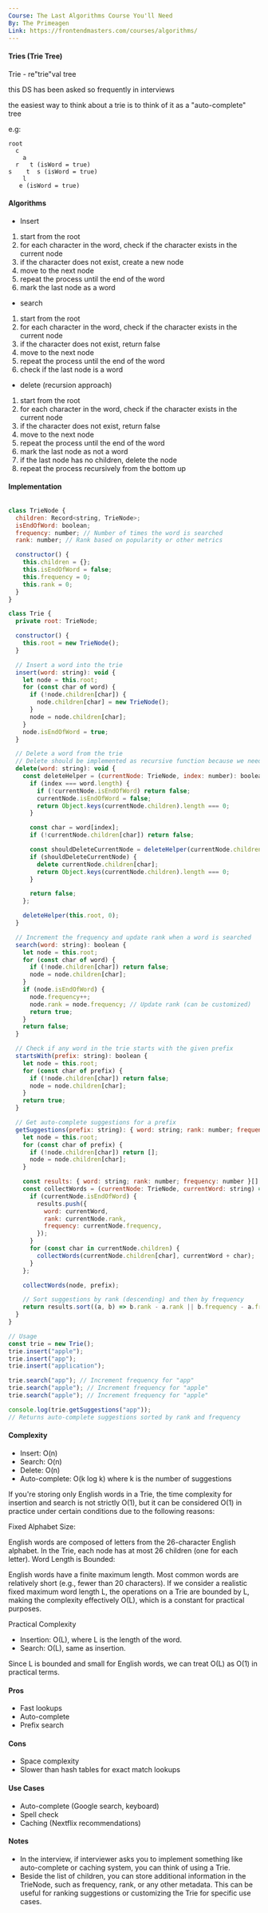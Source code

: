 ```yaml
---
Course: The Last Algorithms Course You'll Need
By: The Primeagen
Link: https://frontendmasters.com/courses/algorithms/
---
```


#### Tries (Trie Tree)

Trie - re"trie"val tree

this DS has been asked so frequently in interviews

the easiest way to think about a trie is to think of it as a "auto-complete" tree

e.g:

```
root
  c
    a
  r   t (isWord = true)
s    t  s (isWord = true)
    l
   e (isWord = true)
```

#### Algorithms

- Insert

1. start from the root
2. for each character in the word, check if the character exists in the current node
3. if the character does not exist, create a new node
4. move to the next node
5. repeat the process until the end of the word
6. mark the last node as a word

- search

1. start from the root
2. for each character in the word, check if the character exists in the current node
3. if the character does not exist, return false
4. move to the next node
5. repeat the process until the end of the word
6. check if the last node is a word

- delete (recursion approach)

1. start from the root
2. for each character in the word, check if the character exists in the current node
3. if the character does not exist, return false
4. move to the next node
5. repeat the process until the end of the word
6. mark the last node as not a word
7. if the last node has no children, delete the node
8. repeat the process recursively from the bottom up

#### Implementation

```js

class TrieNode {
  children: Record<string, TrieNode>;
  isEndOfWord: boolean;
  frequency: number; // Number of times the word is searched
  rank: number; // Rank based on popularity or other metrics

  constructor() {
    this.children = {};
    this.isEndOfWord = false;
    this.frequency = 0;
    this.rank = 0;
  }
}

class Trie {
  private root: TrieNode;

  constructor() {
    this.root = new TrieNode();
  }

  // Insert a word into the trie
  insert(word: string): void {
    let node = this.root;
    for (const char of word) {
      if (!node.children[char]) {
        node.children[char] = new TrieNode();
      }
      node = node.children[char];
    }
    node.isEndOfWord = true;
  }

  // Delete a word from the trie
  // Delete should be implemented as recursive function because we need to delete the nodes from the bottom up
  delete(word: string): void {
    const deleteHelper = (currentNode: TrieNode, index: number): boolean => {
      if (index === word.length) {
        if (!currentNode.isEndOfWord) return false;
        currentNode.isEndOfWord = false;
        return Object.keys(currentNode.children).length === 0;
      }

      const char = word[index];
      if (!currentNode.children[char]) return false;

      const shouldDeleteCurrentNode = deleteHelper(currentNode.children[char], index + 1);
      if (shouldDeleteCurrentNode) {
        delete currentNode.children[char];
        return Object.keys(currentNode.children).length === 0;
      }

      return false;
    };

    deleteHelper(this.root, 0);
  }

  // Increment the frequency and update rank when a word is searched
  search(word: string): boolean {
    let node = this.root;
    for (const char of word) {
      if (!node.children[char]) return false;
      node = node.children[char];
    }
    if (node.isEndOfWord) {
      node.frequency++;
      node.rank = node.frequency; // Update rank (can be customized)
      return true;
    }
    return false;
  }

  // Check if any word in the trie starts with the given prefix
  startsWith(prefix: string): boolean {
    let node = this.root;
    for (const char of prefix) {
      if (!node.children[char]) return false;
      node = node.children[char];
    }
    return true;
  }

  // Get auto-complete suggestions for a prefix
  getSuggestions(prefix: string): { word: string; rank: number; frequency: number }[] {
    let node = this.root;
    for (const char of prefix) {
      if (!node.children[char]) return [];
      node = node.children[char];
    }

    const results: { word: string; rank: number; frequency: number }[] = [];
    const collectWords = (currentNode: TrieNode, currentWord: string) => {
      if (currentNode.isEndOfWord) {
        results.push({
          word: currentWord,
          rank: currentNode.rank,
          frequency: currentNode.frequency,
        });
      }
      for (const char in currentNode.children) {
        collectWords(currentNode.children[char], currentWord + char);
      }
    };

    collectWords(node, prefix);

    // Sort suggestions by rank (descending) and then by frequency
    return results.sort((a, b) => b.rank - a.rank || b.frequency - a.frequency);
  }
}

// Usage
const trie = new Trie();
trie.insert("apple");
trie.insert("app");
trie.insert("application");

trie.search("app"); // Increment frequency for "app"
trie.search("apple"); // Increment frequency for "apple"
trie.search("apple"); // Increment frequency for "apple"

console.log(trie.getSuggestions("app"));
// Returns auto-complete suggestions sorted by rank and frequency

```

#### Complexity

- Insert: O(n)
- Search: O(n)
- Delete: O(n)
- Auto-complete: O(k log k) where k is the number of suggestions

If you're storing only English words in a Trie, the time complexity for insertion and search is not strictly O(1), but it can be considered O(1) in practice under certain conditions due to the following reasons:

Fixed Alphabet Size:

English words are composed of letters from the 26-character English alphabet.
In the Trie, each node has at most 26 children (one for each letter).
Word Length is Bounded:

English words have a finite maximum length. Most common words are relatively short (e.g., fewer than 20 characters).
If we consider a realistic fixed maximum word length L, the operations on a Trie are bounded by L, making the complexity effectively O(L), which is a constant for practical purposes.

Practical Complexity

- Insertion: O(L), where L is the length of the word.
- Search: O(L), same as insertion.

Since L is bounded and small for English words, we can treat O(L) as O(1) in practical terms.

#### Pros

- Fast lookups
- Auto-complete
- Prefix search

#### Cons

- Space complexity
- Slower than hash tables for exact match lookups

#### Use Cases

- Auto-complete (Google search, keyboard)
- Spell check
- Caching (Nextflix recommendations)

#### Notes

- In the interview, if interviewer asks you to implement something like auto-complete or caching system, you can think of using a Trie.
- Beside the list of children, you can store additional information in the TrieNode, such as frequency, rank, or any other metadata. This can be useful for ranking suggestions or customizing the Trie for specific use cases.
